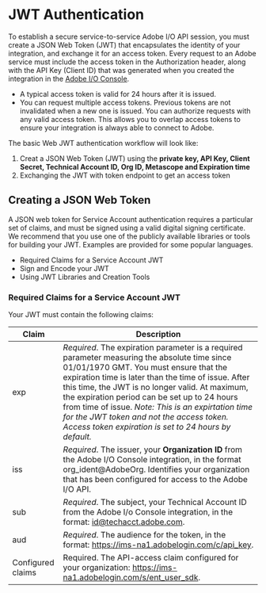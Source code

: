 
# JWT Authentication

To establish a secure service-to-service Adobe I/O API session, you must create a JSON Web Token (JWT) that encapsulates the identity of your integration, and exchange it for an access token. Every request to an Adobe service must include the access token in the Authorization header, along with the API Key (Client ID) that was generated when you created the integration in the [Adobe I/O Console](https://console.adobe.io/).

- A typical access token is valid for 24 hours after it is issued.
- You can request multiple access tokens. Previous tokens are not invalidated when a new one is issued. You can authorize requests with any valid access token. This allows you to overlap access tokens to ensure your integration is always able to connect to Adobe.

The basic Web JWT authentication workflow will look like:
1. Creat a JSON Web Token (JWT) using the **private key, API Key, Client Secret, Technical Account ID, Org ID, Metascope and Expiration time**
2. Exchanging the JWT with token endpoint to get an access token

## Creating a JSON Web Token

A JSON web token for Service Account authentication requires a particular set of claims, and must be signed using a valid digital signing certificate. We recommend that you use one of the publicly available libraries or tools for building your JWT. Examples are provided for some popular languages.

- Required Claims for a Service Account JWT
- Sign and Encode your JWT
- Using JWT Libraries and Creation Tools

### Required Claims for a Service Account JWT
Your JWT must contain the following claims:

Claim |	Description
---- | ----
exp |	*Required*. The expiration parameter is a required parameter measuring the absolute time since 01/01/1970 GMT. You must ensure that the expiration time is later than the time of issue. After this time, the JWT is no longer valid. At maximum, the expiration period can be set up to 24 hours from time of issue. *Note: This is an expirtation time for the JWT token and not the access token. Access token expiration is set to 24 hours by default.*
iss |	*Required*. The issuer, your **Organization ID** from the Adobe I/O Console integration, in the format org_ident@AdobeOrg. Identifies your organization that has been configured for access to the Adobe I/O API. 
sub |	*Required*. The subject, your Technical Account ID from the Adobe I/o Console integration,  in the format: id@techacct.adobe.com.
aud |	*Required*. The audience for the token, in the format: https://ims-na1.adobelogin.com/c/api_key.
Configured claims | Required. The API-access claim configured for your organization: https://ims-na1.adobelogin.com/s/ent_user_sdk.
